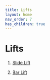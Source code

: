 ```yaml
---
title: Lifts
layout: home
nav_order: 7
has_children: true
---
```


# Lifts

1. [Slide Lift](https://www.youtube.com/watch?v=GwvHStrcXWU&list=PLYZlZ-HVwqm4-iTDcZ4YVJ340yVCvwmbU&index=2)

2. [Bar Lift](https://www.youtube.com/watch?v=hZUbCSGAy-o&list=PLYZlZ-HVwqm4-iTDcZ4YVJ340yVCvwmbU&index=1)

